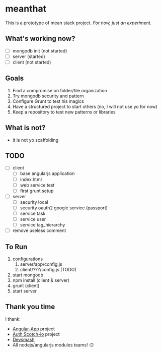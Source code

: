 meanthat
========

This is a prototype of mean stack project. *For now, just an experiment.*

## What's working now?

- [ ] mongodb init (not started)
- [ ] server (started)
- [ ] client (not started)

## Goals

1. Find a compromise on folder/file organization
2. Try mongodb security and pattern
3. Configure Grunt to test his magics
4. Have a structured project to start others (no, I will not use yo for now)
5. Keep a repository to test new patterns or libraries

## What is not?

- it is not yo scaffolding

## TODO

- [ ] client
    - [ ] base angularjs application
    - [ ] index.html
    - [ ] web service test
    - [ ] first grunt setup
- [ ] server
    - [ ] security local
    - [ ] security oauth2 google service (passport)
    - [ ] service task
    - [ ] service user
    - [ ] service tag_hierarchy
- [ ] remove useless comment

## To Run

1. configurations
    1. server/app/config.js
    2. client/???/config.js (TODO)
2. start mongodb
3. npm install (client & server)
4. grunt (client)
5. start server

## Thank you time

I thank: 
- [Angular-App](https://github.com/angular-app/angular-app) project
- [Auth Scotch-io](https://github.com/scotch-io/easy-node-authentication) project
- [Devsmash](http://devsmash.com/blog/implementing-max-login-attempts-with-mongoose)
- All nodejs/angularjs modules teams! :D


